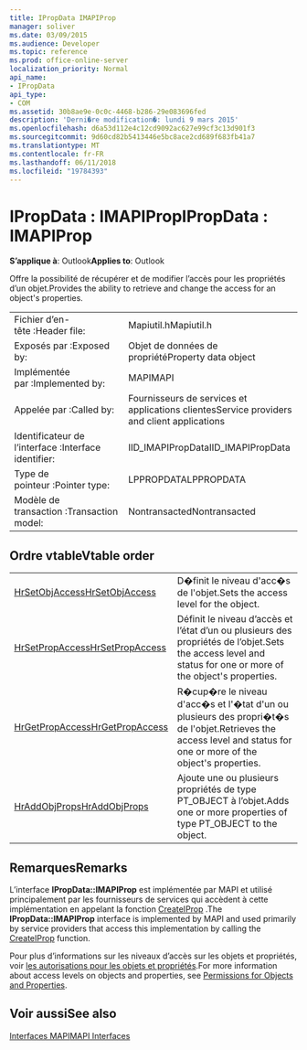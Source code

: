```yaml
---
title: IPropData IMAPIProp
manager: soliver
ms.date: 03/09/2015
ms.audience: Developer
ms.topic: reference
ms.prod: office-online-server
localization_priority: Normal
api_name:
- IPropData
api_type:
- COM
ms.assetid: 30b8ae9e-0c0c-4468-b286-29e083696fed
description: 'Derni�re modification�: lundi 9 mars 2015'
ms.openlocfilehash: d6a53d112e4c12cd9092ac627e99cf3c13d901f3
ms.sourcegitcommit: 9d60cd82b5413446e5bc8ace2cd689f683fb41a7
ms.translationtype: MT
ms.contentlocale: fr-FR
ms.lasthandoff: 06/11/2018
ms.locfileid: "19784393"
---
```

# <a name="ipropdata--imapiprop"></a><span data-ttu-id="4ef20-103">IPropData : IMAPIProp</span><span class="sxs-lookup"><span data-stu-id="4ef20-103">IPropData : IMAPIProp</span></span>

  
  
<span data-ttu-id="4ef20-104">**S’applique à**: Outlook</span><span class="sxs-lookup"><span data-stu-id="4ef20-104">**Applies to**: Outlook</span></span> 
  
<span data-ttu-id="4ef20-105">Offre la possibilité de récupérer et de modifier l’accès pour les propriétés d’un objet.</span><span class="sxs-lookup"><span data-stu-id="4ef20-105">Provides the ability to retrieve and change the access for an object's properties.</span></span> 
  
|||
|:-----|:-----|
|<span data-ttu-id="4ef20-106">Fichier d’en-tête :</span><span class="sxs-lookup"><span data-stu-id="4ef20-106">Header file:</span></span>  <br/> |<span data-ttu-id="4ef20-107">Mapiutil.h</span><span class="sxs-lookup"><span data-stu-id="4ef20-107">Mapiutil.h</span></span>  <br/> |
|<span data-ttu-id="4ef20-108">Exposés par :</span><span class="sxs-lookup"><span data-stu-id="4ef20-108">Exposed by:</span></span>  <br/> |<span data-ttu-id="4ef20-109">Objet de données de propriété</span><span class="sxs-lookup"><span data-stu-id="4ef20-109">Property data object</span></span>  <br/> |
|<span data-ttu-id="4ef20-110">Implémentée par :</span><span class="sxs-lookup"><span data-stu-id="4ef20-110">Implemented by:</span></span>  <br/> |<span data-ttu-id="4ef20-111">MAPI</span><span class="sxs-lookup"><span data-stu-id="4ef20-111">MAPI</span></span>  <br/> |
|<span data-ttu-id="4ef20-112">Appelée par :</span><span class="sxs-lookup"><span data-stu-id="4ef20-112">Called by:</span></span>  <br/> |<span data-ttu-id="4ef20-113">Fournisseurs de services et applications clientes</span><span class="sxs-lookup"><span data-stu-id="4ef20-113">Service providers and client applications</span></span>  <br/> |
|<span data-ttu-id="4ef20-114">Identificateur de l’interface :</span><span class="sxs-lookup"><span data-stu-id="4ef20-114">Interface identifier:</span></span>  <br/> |<span data-ttu-id="4ef20-115">IID_IMAPIPropData</span><span class="sxs-lookup"><span data-stu-id="4ef20-115">IID_IMAPIPropData</span></span>  <br/> |
|<span data-ttu-id="4ef20-116">Type de pointeur :</span><span class="sxs-lookup"><span data-stu-id="4ef20-116">Pointer type:</span></span>  <br/> |<span data-ttu-id="4ef20-117">LPPROPDATA</span><span class="sxs-lookup"><span data-stu-id="4ef20-117">LPPROPDATA</span></span>  <br/> |
|<span data-ttu-id="4ef20-118">Modèle de transaction :</span><span class="sxs-lookup"><span data-stu-id="4ef20-118">Transaction model:</span></span>  <br/> |<span data-ttu-id="4ef20-119">Nontransacted</span><span class="sxs-lookup"><span data-stu-id="4ef20-119">Nontransacted</span></span>  <br/> |
   
## <a name="vtable-order"></a><span data-ttu-id="4ef20-120">Ordre vtable</span><span class="sxs-lookup"><span data-stu-id="4ef20-120">Vtable order</span></span>

|||
|:-----|:-----|
|[<span data-ttu-id="4ef20-121">HrSetObjAccess</span><span class="sxs-lookup"><span data-stu-id="4ef20-121">HrSetObjAccess</span></span>](ipropdata-hrsetobjaccess.md) <br/> |<span data-ttu-id="4ef20-122">D�finit le niveau d'acc�s de l'objet.</span><span class="sxs-lookup"><span data-stu-id="4ef20-122">Sets the access level for the object.</span></span>  <br/> |
|[<span data-ttu-id="4ef20-123">HrSetPropAccess</span><span class="sxs-lookup"><span data-stu-id="4ef20-123">HrSetPropAccess</span></span>](ipropdata-hrsetpropaccess.md) <br/> |<span data-ttu-id="4ef20-124">Définit le niveau d’accès et l’état d’un ou plusieurs des propriétés de l’objet.</span><span class="sxs-lookup"><span data-stu-id="4ef20-124">Sets the access level and status for one or more of the object's properties.</span></span>  <br/> |
|[<span data-ttu-id="4ef20-125">HrGetPropAccess</span><span class="sxs-lookup"><span data-stu-id="4ef20-125">HrGetPropAccess</span></span>](ipropdata-hrgetpropaccess.md) <br/> |<span data-ttu-id="4ef20-126">R�cup�re le niveau d'acc�s et l'�tat d'un ou plusieurs des propri�t�s de l'objet.</span><span class="sxs-lookup"><span data-stu-id="4ef20-126">Retrieves the access level and status for one or more of the object's properties.</span></span>  <br/> |
|[<span data-ttu-id="4ef20-127">HrAddObjProps</span><span class="sxs-lookup"><span data-stu-id="4ef20-127">HrAddObjProps</span></span>](ipropdata-hraddobjprops.md) <br/> |<span data-ttu-id="4ef20-128">Ajoute une ou plusieurs propriétés de type PT_OBJECT à l’objet.</span><span class="sxs-lookup"><span data-stu-id="4ef20-128">Adds one or more properties of type PT_OBJECT to the object.</span></span>  <br/> |
   
## <a name="remarks"></a><span data-ttu-id="4ef20-129">Remarques</span><span class="sxs-lookup"><span data-stu-id="4ef20-129">Remarks</span></span>

<span data-ttu-id="4ef20-130">L’interface **IPropData::IMAPIProp** est implémentée par MAPI et utilisé principalement par les fournisseurs de services qui accèdent à cette implémentation en appelant la fonction [CreateIProp](createiprop.md) .</span><span class="sxs-lookup"><span data-stu-id="4ef20-130">The **IPropData::IMAPIProp** interface is implemented by MAPI and used primarily by service providers that access this implementation by calling the [CreateIProp](createiprop.md) function.</span></span> 
  
<span data-ttu-id="4ef20-131">Pour plus d’informations sur les niveaux d’accès sur les objets et propriétés, voir [les autorisations pour les objets et propriétés](permissions-for-mapi-objects-and-properties.md).</span><span class="sxs-lookup"><span data-stu-id="4ef20-131">For more information about access levels on objects and properties, see [Permissions for Objects and Properties](permissions-for-mapi-objects-and-properties.md).</span></span>
  
## <a name="see-also"></a><span data-ttu-id="4ef20-132">Voir aussi</span><span class="sxs-lookup"><span data-stu-id="4ef20-132">See also</span></span>



[<span data-ttu-id="4ef20-133">Interfaces MAPI</span><span class="sxs-lookup"><span data-stu-id="4ef20-133">MAPI Interfaces</span></span>](mapi-interfaces.md)

